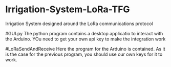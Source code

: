 # Irrigation-System-LoRa-TFG
Irrigation System designed around the LoRa communications protocol

#GUI.py
The python program contains a desktop applicatio to interact with the Arduino. YOu need to get your own api key to make the integration work

#LoRaSendAndReceive
Here the program for the Arduino is contained. As it is the case for the previous program, you should use our own keys for it to work.

